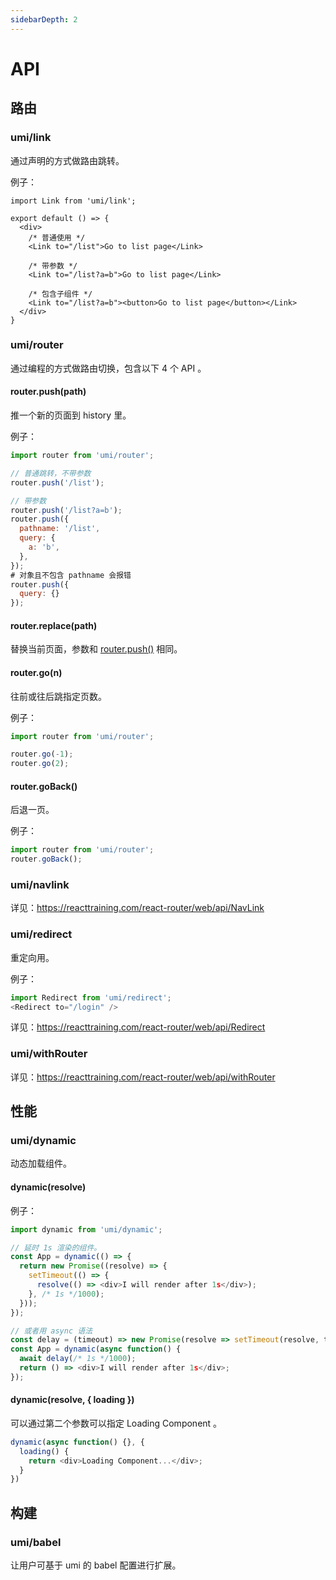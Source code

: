 ```yaml
---
sidebarDepth: 2
---
```


# API

## 路由

### umi/link
通过声明的方式做路由跳转。

例子：

```markup
import Link from 'umi/link';

export default () => {
  <div>
    /* 普通使用 */
    <Link to="/list">Go to list page</Link>

    /* 带参数 */
    <Link to="/list?a=b">Go to list page</Link>

    /* 包含子组件 */
    <Link to="/list?a=b"><button>Go to list page</button></Link>
  </div>
}
```

### umi/router
通过编程的方式做路由切换，包含以下 4 个 API 。

#### router.push(path)
推一个新的页面到 history 里。

例子：

```js
import router from 'umi/router';

// 普通跳转，不带参数
router.push('/list');

// 带参数
router.push('/list?a=b');
router.push({
  pathname: '/list',
  query: {
    a: 'b',
  },
});
# 对象且不包含 pathname 会报错
router.push({
  query: {}
});
```

#### router.replace(path)
替换当前页面，参数和 [router.push()](#router.push\(path\)) 相同。

#### router.go(n)
往前或往后跳指定页数。

例子：

```js
import router from 'umi/router';

router.go(-1);
router.go(2);
```

#### router.goBack()

后退一页。

例子：

```js
import router from 'umi/router';
router.goBack();
```

### umi/navlink

详见：https://reacttraining.com/react-router/web/api/NavLink

### umi/redirect

重定向用。

例子：

```js
import Redirect from 'umi/redirect';
<Redirect to="/login" />
```

详见：https://reacttraining.com/react-router/web/api/Redirect

### umi/withRouter

详见：https://reacttraining.com/react-router/web/api/withRouter

## 性能

### umi/dynamic

动态加载组件。

#### dynamic(resolve)
例子：

```js
import dynamic from 'umi/dynamic';

// 延时 1s 渲染的组件。
const App = dynamic(() => {
  return new Promise((resolve) => {
    setTimeout(() => {
      resolve(() => <div>I will render after 1s</div>);
    }, /* 1s */1000);
  }));
});

// 或者用 async 语法
const delay = (timeout) => new Promise(resolve => setTimeout(resolve, timeout));
const App = dynamic(async function() {
  await delay(/* 1s */1000);
  return () => <div>I will render after 1s</div>;
});
```

#### dynamic(resolve, { loading })

可以通过第二个参数可以指定 Loading Component 。

```js
dynamic(async function() {}, {
  loading() {
    return <div>Loading Component...</div>;
  }
})
```

## 构建

### umi/babel

让用户可基于 umi 的 babel 配置进行扩展。
